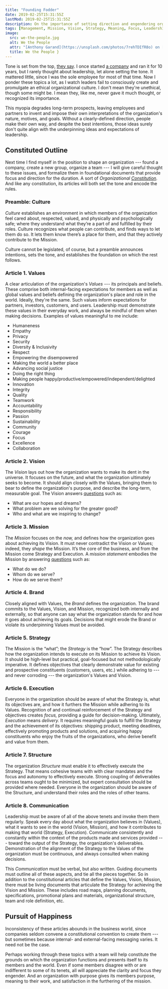 ```yaml
---
title: "Founding Fodder"
date: 2019-02-25T15:31:55Z
lastMod: 2019-02-25T15:31:55Z
description: On the importance of setting direction and engendering organizational focus by formalizing the foundational concepts of an organization.
tags: [Management, Mission, Vision, Strategy, Meaning, Focus, Leadership, Constitution]
image:
  src: we-the-people.jpg
  alt: We the People
  attr: "[Anthony Garand](https://unsplash.com/photos/7rehTDIfR8o) on [Unsplash](https://unsplash.com/search/photos/constitution)"
  title: We the People }
---
```


Tone is set from the top, [they say]. I once started [a company] and ran it for
10 years, but I rarely thought about leadership, let alone setting the tone. It
mattered little, since I was the sole employee for most of that time. Now I
ponder these topics a lot, as I watch leaders fail to consciously create and
promulgate an ethical organizational culture. I don't mean they're unethical,
though some might be. I mean they, like me, never gave it much thought, or
recognized its importance.

This myopia degrades long-term prospects, leaving employees and partners to
invent and impose their own interpretations of the organization's nature,
motives, and goals. Without a clearly-defined direction, people make their own
way, and despite the best intentions, those ideas surely don't quite align with
the underpinning ideas and expectations of leadership.

Constituted Outline
-------------------

Next time I find myself in the position to shape an organization --- found a
company, create a new group, organize a team --- I will give careful thought to
these issues, and formalize them in foundational documents that provide focus
and direction for the duration. A sort of *Organizational [Constitution].* And
like any constitution, its articles will both set the tone and encode the
rules.

### Preamble: Culture

*Culture* establishes an environment in which members of the organization feel
cared about, respected, valued, and physically and psychologically safe; where
they understand what they’re a part of and fulfilled by their roles. Culture
recognizes what people can contribute, and finds ways to let them do so. It lets
them know there’s a place for them, and that they actively contribute to the
Mission.

Culture cannot be legislated, of course, but a preamble announces intentions,
sets the tone, and establishes the foundation on which the rest follows.

### Article 1. Values

A clear articulation of the organization's *Values* --- its principals and
beliefs. These comprise both internal-facing expectations for members as well as
global values and beliefs defining the organization's place and role in the
world. Ideally, they're the same. Such values inform expectations for partners,
investors, customers, and users. Leadership must demonstrate these values in
their everyday work, and always be mindful of them when making decisions.
Examples of values meaningful to me include:

*   Humaneness
*   Empathy
*   Privacy
*   Security
*   Diversity & Inclusivity
*   Respect
*   Empowering the disempowered
*   Making the world a better place
*   Advancing social justice
*   Doing the right thing
*   Making people happy/​​productive/​empowered/​independent/delighted
*   Innovation
*   Integrity
*   Quality
*   Teamwork
*   Accountability
*   Responsibility
*   Passion
*   Sustainability
*   Community
*   Courage
*   Focus
*   Excellence
*   Collaboration

### Article 2. Vision

The *Vision* lays out how the organization wants to make its dent in the
universe. It focuses on the future, and what the organization ultimately seeks
to become. It should align closely with the Values, bringing them to bear to
define the organization's purpose, and describe the long-term, measurable goal.
The Vision answers [questions] such as:

*   What are our hopes and dreams?
*   What problem are we solving for the greater good?
*   Who and what are we inspiring to change?

### Article 3. Mission

The *Mission* focuses on the *now,* and defines how the organization goes about
achieving its Vision. It must never contradict the Vision or Values; indeed,
they *shape* the Mission. It’s the core of the business, and from the Mission
come Strategy and Execution. A *mission statement* embodies the Mission by
answering [questions] such as:

*   What do we do?
*   Whom do we serve?
*   How do we serve them?

### Article 4. Brand

Closely aligned with Values, the *Brand* defines the organization. The brand
commits to the Values, Vision, and Mission, recognized both internally and
externally, so that anyone can say what the organization stands for and how it
goes about achieving its goals. Decisions that might erode the Brand or violate
its underpinning Values must be avoided.

### Article 5. Strategy

The Mission is the “what”; the *Strategy* is the “how”. The Strategy describes
how the organization intends to execute on its Mission to achieve its Vision. It
should be high-level but practical, goal-focused but not methodologically
imperative. It defines objectives that clearly demonstrate value for existing
and prospective constituents (customers, users, etc.) while adhering to --- and
never corroding --- the organization's Values and Vision.

### Article 6. Execution

Everyone in the organization should be aware of what the Strategy is, what its
objectives are, and how it furthers the Mission while adhering to its Values.
Recognition of and continual reinforcement of the Strategy and objectives
creates *focus,* providing a guide for decision-making. Ultimately, *Execution*
means *delivery.* It requires meaningful goals to fulfill the Strategy and the
achievement of its objectives: shipping product, meeting deadlines, effectively
promoting products and solutions, and acquiring happy constituents who enjoy the
fruits of the organizations, who derive benefit and value from them.

### Article 7. Structure

The organization *Structure* must enable it to effectively execute the Strategy.
That means cohesive teams with with clear mandates and the focus and autonomy to
effectively execute. Strong coupling of deliverables across teams ought to be
minimized, but expert consultation should be provided where needed. Everyone in
the organization should be aware of the Structure, and understand their roles
and the roles of other teams.

### Article 8. Communication

Leadership must be aware of all of the above tenets and invoke them them
regularly. Speak every day about what the organization believes in (Values),
what it wants to see in the world (Vision, Mission), and how it contributes to
making that world (Strategy, Execution). Communicate consistently and constantly
within the context of the products made and services provided --- toward the
output of the Strategy, the organization's deliverables. Demonstration of the
alignment of the Strategy to the Values of the organization must be continuous,
and always consulted when making decisions.

This *Communication* must be verbal, but also written. Guiding documents must
outline all of these aspects, and tie all the pieces together. So in addition to
the constitutional articles that define the Values, Vision, Mission, there must
be living documents that articulate the Strategy for achieving the Vision and
Mission. These includes road maps, planning documents, specifications,
promotional plans and materials, organizational structure, team and role
definition, etc.

Pursuit of Happiness
--------------------

Inconsistency of these articles abounds in the business world, since companies
seldom convene a constitutional convention to create them --- but sometimes
because internal- and external-facing messaging varies. It need not be the case.

Perhaps working through these topics with a team will help constitute the
grounds on which the organization functions and presents itself to its members
and the world. Even if some members disagree with or are indifferent to some of
its tenets, all will appreciate the clarity and focus they engender. And an
organization with purpose gives its members purpose, meaning to their work, and
satisfaction in the furthering of the mission.

  [they say]: https://en.wikipedia.org/wiki/Tone_at_the_top "Wikipedia: ”Tone at the top“"
  [a company]: https://kineticode.com/ "Kineticode: Setting knowledge in motion."
  [Constitution]: https://en.wikipedia.org/wiki/Constitution "Wikipedia: Constitution"
  [questions]: https://www.clearvoice.com/blog/difference-between-mission-vision-statement-examples/
    "ClearVoice: “Difference Between Vision and Mission Statements: 25 Examples”"
